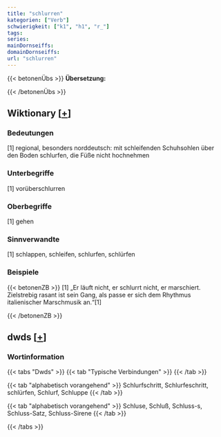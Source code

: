 ```yaml
---
title: "schlurren"
kategorien: ["Verb"]
schwierigkeit: ["k1", "h1", "r_"]
tags:
series:
mainDornseiffs:
domainDornseiffs:
url: "schlurren"
---
```


{{< betonenÜbs >}}
**Übersetzung:**  
  
{{< /betonenÜbs >}}

## Wiktionary [[+](https://de.wiktionary.org/wiki/schlurren)]

### Bedeutungen
[1] regional, besonders norddeutsch: mit schleifenden Schuhsohlen über den Boden schlurfen, die Füße nicht hochnehmen  

### Unterbegriffe
[1] vorüberschlurren  

### Oberbegriffe
[1] gehen  

### Sinnverwandte
[1] schlappen, schleifen, schlurfen, schlürfen  

### Beispiele
{{< betonenZB >}}
[1] „Er läuft nicht, er schlurrt nicht, er marschiert. Zielstrebig rasant ist sein Gang, als passe er sich dem Rhythmus italienischer Marschmusik an.“[1]  

{{< /betonenZB >}}


## dwds [[+](https://www.dwds.de/wb/schlurren)]

### Wortinformation
{{< tabs "Dwds" >}}
{{< tab "Typische Verbindungen" >}}
{{< /tab >}}

{{< tab "alphabetisch vorangehend" >}}
Schlurfschritt, Schlurfeschritt, schlürfen, Schlurf, Schluppe
{{< /tab >}}

{{< tab "alphabetisch vorangehend" >}}
Schluse, Schluß, Schluss-s, Schluss-Satz, Schluss-Sirene
{{< /tab >}}

{{< /tabs >}}

